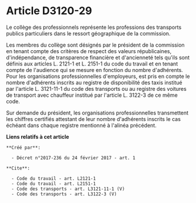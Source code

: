 # Article D3120-29

Le collège des professionnels représente les professions des transports publics particuliers dans le ressort géographique de
la commission. 

Les membres du collège sont désignés par le président de la commission en tenant compte des critères de respect des valeurs
républicaines, d'indépendance, de transparence financière et d'ancienneté tels qu'ils sont définis aux articles L. 2121-1 et
L. 2151-1 du code du travail et en tenant compte de l'audience qui se mesure en fonction du nombre d'adhérents. Pour les
organisations professionnelles d'employeurs, est pris en compte le nombre d'adhérents inscrits au registre de disponibilité
des taxis institué par l'article L. 3121-11-1 du code des transports ou au registre des voitures de transport avec chauffeur
institué par l'article L. 3122-3 de ce même code. 

Sur demande du président, les organisations professionnelles transmettent les chiffres certifiés attestant de leur nombre
d'adhérents inscrits le cas échéant dans chaque registre mentionné à l'alinéa précédent.

**Liens relatifs à cet article**

	**Créé par**:

	  - Décret n°2017-236 du 24 février 2017 - art. 1

	**Cite**:

	  - Code du travail - art. L2121-1
	  - Code du travail - art. L2151-1
	  - Code des transports - art. L3121-11-1 (V)
	  - Code des transports - art. L3122-3 (V)
